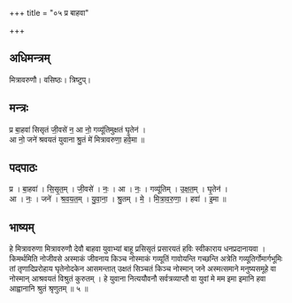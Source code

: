 +++
title = "०५ प्र बाहवा"

+++
## अधिमन्त्रम्
मित्रावरुणौ। वसिष्ठः। त्रिष्टुप्।

## मन्त्रः
प्र बा॒हवा॑ सिसृतं जी॒वसे॑ न॒ आ नो॒ गव्यू॑तिमुक्षतं घृ॒तेन॑ ।  
आ नो॒ जने॑ श्रवयतं युवाना श्रु॒तं मे॑ मित्रावरुणा॒ हवे॒मा ॥

## पदपाठः
प्र । बा॒हवा॑ । सि॒सृ॒त॒म् । जी॒वसे॑ । नः॒ । आ । नः॒ । गव्यू॑तिम् । उ॒क्ष॒त॒म् । घृ॒तेन॑ ।  
आ । नः॒ । जने॑ । श्र॒व॒य॒त॒म् । यु॒वा॒ना॒ । श्रु॒तम् । मे॒ । मि॒त्रा॒व॒रु॒णा॒ । हवा॑ । इ॒मा ॥

## भाष्यम्
हे मित्रावरुणा मित्रावरुणौ देवौ बाहवा युवाभ्यां बाहू प्रसिसृतं प्रसारयतं हविः स्वीकाराय धनप्रदानायवा । किमर्थमिति नोजीवसे अस्माकं जीवनाय किञ्च नोस्माकं गव्यूतिं गावोयन्ति गच्छन्ति अत्रेति गव्यूतिर्गोमार्गभूमिः तां तृणादिप्ररोहाय घृतेनोदकेन आसमन्तात् उक्षतं सिञ्चतं किञ्च नोस्मान् जने अस्मत्समाने मनुष्यसमूहे वा नोस्मान् आश्रवयतं विश्रुतं कुरुतम् । हे युवाना नित्ययौवनौ सर्वत्रव्याप्तौ वा युवां मे मम इमा इमानि हवा आह्वानानि श्रुतं श्रृणुतम् ॥ ५ ॥